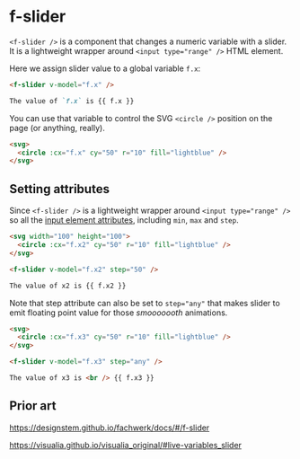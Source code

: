 # f-slider

`<f-slider />` is a component that changes a numeric variable with a slider. It is a lightweight wrapper around `<input type="range" />` HTML element.

Here we assign slider value to a global variable `f.x`:

```md
<f-slider v-model="f.x" />

The value of `f.x` is {{ f.x }}
```

You can use that variable to control the SVG `<circle />` position on the page (or anything, really).

```md
<svg>
  <circle :cx="f.x" cy="50" r="10" fill="lightblue" />
</svg>
```

## Setting attributes

Since `<f-slider />` is a lightweight wrapper around `<input type="range" />` so all the [input element attributes](https://developer.mozilla.org/en-US/docs/Web/HTML/Element/input/range), including `min`, `max` and `step`.

```md
<svg width="100" height="100">
  <circle :cx="f.x2" cy="50" r="10" fill="lightblue" />
</svg>

<f-slider v-model="f.x2" step="50" />

The value of x2 is {{ f.x2 }}
```

Note that step attribute can also be set to `step="any"` that makes slider to emit floating point value for those _smooooooth_ animations.

```md
<svg>
  <circle :cx="f.x3" cy="50" r="10" fill="lightblue" />
</svg>

<f-slider v-model="f.x3" step="any" />

The value of x3 is <br /> {{ f.x3 }}
```

## Prior art

https://designstem.github.io/fachwerk/docs/#/f-slider

https://visualia.github.io/visualia_original/#live-variables_slider
